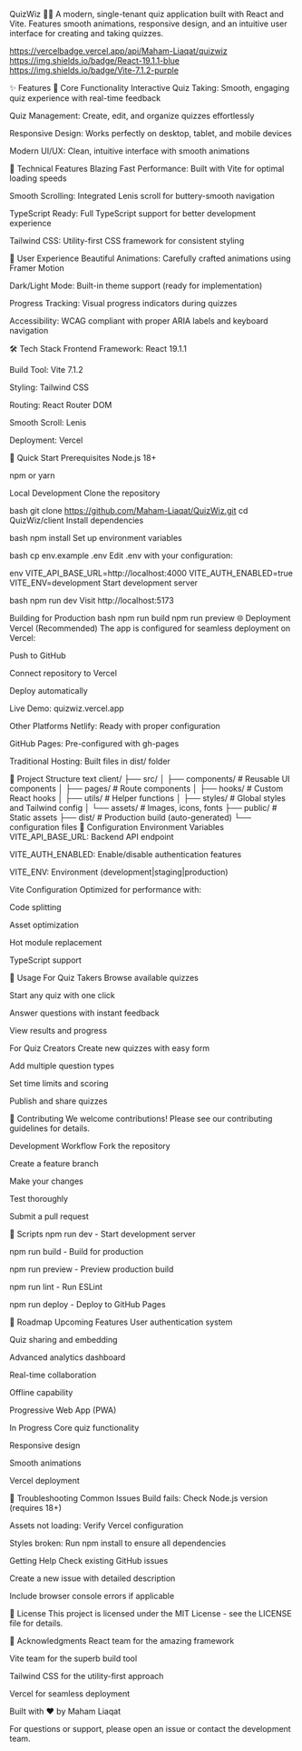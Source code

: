 QuizWiz 🧠🎯
A modern, single-tenant quiz application built with React and Vite. Features smooth animations, responsive design, and an intuitive user interface for creating and taking quizzes.

https://vercelbadge.vercel.app/api/Maham-Liaqat/quizwiz
https://img.shields.io/badge/React-19.1.1-blue
https://img.shields.io/badge/Vite-7.1.2-purple

✨ Features
🎯 Core Functionality
Interactive Quiz Taking: Smooth, engaging quiz experience with real-time feedback

Quiz Management: Create, edit, and organize quizzes effortlessly

Responsive Design: Works perfectly on desktop, tablet, and mobile devices

Modern UI/UX: Clean, intuitive interface with smooth animations

🚀 Technical Features
Blazing Fast Performance: Built with Vite for optimal loading speeds

Smooth Scrolling: Integrated Lenis scroll for buttery-smooth navigation

TypeScript Ready: Full TypeScript support for better development experience

Tailwind CSS: Utility-first CSS framework for consistent styling

🎨 User Experience
Beautiful Animations: Carefully crafted animations using Framer Motion

Dark/Light Mode: Built-in theme support (ready for implementation)

Progress Tracking: Visual progress indicators during quizzes

Accessibility: WCAG compliant with proper ARIA labels and keyboard navigation

🛠 Tech Stack
Frontend Framework: React 19.1.1

Build Tool: Vite 7.1.2

Styling: Tailwind CSS

Routing: React Router DOM

Smooth Scroll: Lenis

Deployment: Vercel

🚀 Quick Start
Prerequisites
Node.js 18+

npm or yarn

Local Development
Clone the repository

bash
git clone https://github.com/Maham-Liaqat/QuizWiz.git
cd QuizWiz/client
Install dependencies

bash
npm install
Set up environment variables

bash
cp env.example .env
Edit .env with your configuration:

env
VITE_API_BASE_URL=http://localhost:4000
VITE_AUTH_ENABLED=true
VITE_ENV=development
Start development server

bash
npm run dev
Visit http://localhost:5173

Building for Production
bash
npm run build
npm run preview
🌐 Deployment
Vercel (Recommended)
The app is configured for seamless deployment on Vercel:

Push to GitHub

Connect repository to Vercel

Deploy automatically

Live Demo: quizwiz.vercel.app

Other Platforms
Netlify: Ready with proper configuration

GitHub Pages: Pre-configured with gh-pages

Traditional Hosting: Built files in dist/ folder

📁 Project Structure
text
client/
├── src/
│   ├── components/     # Reusable UI components
│   ├── pages/         # Route components
│   ├── hooks/         # Custom React hooks
│   ├── utils/         # Helper functions
│   ├── styles/        # Global styles and Tailwind config
│   └── assets/        # Images, icons, fonts
├── public/            # Static assets
├── dist/              # Production build (auto-generated)
└── configuration files
🔧 Configuration
Environment Variables
VITE_API_BASE_URL: Backend API endpoint

VITE_AUTH_ENABLED: Enable/disable authentication features

VITE_ENV: Environment (development|staging|production)

Vite Configuration
Optimized for performance with:

Code splitting

Asset optimization

Hot module replacement

TypeScript support

🎯 Usage
For Quiz Takers
Browse available quizzes

Start any quiz with one click

Answer questions with instant feedback

View results and progress

For Quiz Creators
Create new quizzes with easy form

Add multiple question types

Set time limits and scoring

Publish and share quizzes

🤝 Contributing
We welcome contributions! Please see our contributing guidelines for details.

Development Workflow
Fork the repository

Create a feature branch

Make your changes

Test thoroughly

Submit a pull request

📝 Scripts
npm run dev - Start development server

npm run build - Build for production

npm run preview - Preview production build

npm run lint - Run ESLint

npm run deploy - Deploy to GitHub Pages

🔮 Roadmap
Upcoming Features
User authentication system

Quiz sharing and embedding

Advanced analytics dashboard

Real-time collaboration

Offline capability

Progressive Web App (PWA)

In Progress
Core quiz functionality

Responsive design

Smooth animations

Vercel deployment

🐛 Troubleshooting
Common Issues
Build fails: Check Node.js version (requires 18+)

Assets not loading: Verify Vercel configuration

Styles broken: Run npm install to ensure all dependencies

Getting Help
Check existing GitHub issues

Create a new issue with detailed description

Include browser console errors if applicable

📄 License
This project is licensed under the MIT License - see the LICENSE file for details.

🙏 Acknowledgments
React team for the amazing framework

Vite team for the superb build tool

Tailwind CSS for the utility-first approach

Vercel for seamless deployment

Built with ❤️ by Maham Liaqat

For questions or support, please open an issue or contact the development team.